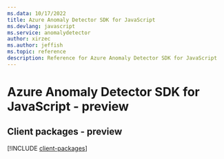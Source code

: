 ```yaml
---
ms.data: 10/17/2022
title: Azure Anomaly Detector SDK for JavaScript
ms.devlang: javascript
ms.service: anomalydetector
author: xirzec
ms.author: jeffish
ms.topic: reference
description: Reference for Azure Anomaly Detector SDK for JavaScript
---
```

# Azure Anomaly Detector SDK for JavaScript - preview

## Client packages - preview
[!INCLUDE [client-packages](anomaly-detector-client-index.md)]